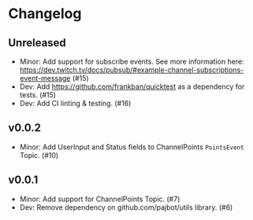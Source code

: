 # Changelog

## Unreleased

- Minor: Add support for subscribe events. See more information here: https://dev.twitch.tv/docs/pubsub/#example-channel-subscriptions-event-message (#15)
- Dev: Add https://github.com/frankban/quicktest as a dependency for tests. (#15)
- Dev: Add CI linting & testing. (#16)

## v0.0.2

- Minor: Add UserInput and Status fields to ChannelPoints `PointsEvent` Topic. (#10)

## v0.0.1

- Minor: Add support for ChannelPoints Topic. (#7)
- Dev: Remove dependency on github.com/pajbot/utils library. (#6)
